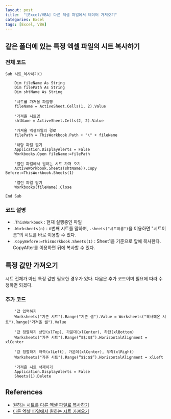 ```yaml
--- 
layout: post
title:  "[Excel/VBA] 다른 엑셀 파일에서 데이터 가져오기"
categories: Excel
tags: [Excel, VBA]
---
```


## 같은 폴더에 있는 특정 엑셀 파일의 시트 복사하기

### 전체 코드

```
Sub 시트_복사하기()

    Dim fileName As String
    Dim filePath As String
    Dim shtName As String
        
    '시트를 가져올 파일명
    fileName = ActiveSheet.Cells(1, 2).Value

    '가져올 시트명 
    shtName = ActiveSheet.Cells(2, 2).Value
        
    '가져올 엑셀파일의 경로
    filePath = ThisWorkbook.Path + "\" + fileName
        
    '해당 파일 열기
    Application.DisplayAlerts = False
    Workbooks.Open fileName:=filePath
        
    '열린 파일에서 원하는 시트 가져 오기
    ActiveWorkbook.Sheets(shtName)).Copy Before:=ThisWorkbook.Sheets(1)
        
    '열린 파일 닫기
    Workbooks(fileName).Close

End Sub
```

### 코드 설명

- `.ThisWorkbook` : 현재 실행중인 파일 
- `.Worksheets(n)` : n번째 시트를 말하며, `.sheets("시트이름")`을 이용하면 "시트이름"의 시트를 바로 이용할 수 있다. 
- `.CopyBefore:=ThisWorkbook.Sheets(1)` : Sheet1을 기준으로 앞에 복사한다. CopyAfter를 이용하면 뒤에 복사할 수 있다.

## 특정 값만 가져오기

시트 전체가 아닌 특정 값만 필요한 경우가 있다. 다음은 추가 코드이며 필요에 따라 수정하면 되겠다.

### 추가 코드

~~~
    '값 입력하기
    Worksheets("기존 시트").Range("기존 셀").Value = Worksheets("복사해온 시트").Range("가져올 셀").Value

    '값 정렬하기 상단(xlTop), 가운데(xlCenter), 하단(xlBottom)
    Worksheets("기존 시트").Range(“$$:$$”).HorizontalAlignment = xlCenter

    '값 정렬하기 좌측(xlLeft), 가운데(xlCenter), 우측(xlRight)
    Worksheets("기존 시트").Range(“$$:$$”).HorizontalAlignment = xlLeft

    '가져온 시트 삭제하기
    Application.DisplayAlerts = False
    Sheets(1).Delete
~~~

## References

- [원하는 시트를 다른 엑셀 파일로 복사하기](https://ybworld.tistory.com/105)
- [다른 엑셀 파일에서 원하는 시트 가져오기](https://ybworld.tistory.com/106)